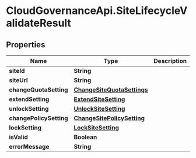 # CloudGovernanceApi.SiteLifecycleValidateResult

## Properties

Name | Type | Description | Notes
------------ | ------------- | ------------- | -------------
**siteId** | **String** |  | [optional] 
**siteUrl** | **String** |  | [optional] 
**changeQuotaSetting** | [**ChangeSiteQuotaSettings**](ChangeSiteQuotaSettings.md) |  | [optional] 
**extendSetting** | [**ExtendSiteSetting**](ExtendSiteSetting.md) |  | [optional] 
**unlockSetting** | [**UnlockSiteSetting**](UnlockSiteSetting.md) |  | [optional] 
**changePolicySetting** | [**ChangeSitePolicySetting**](ChangeSitePolicySetting.md) |  | [optional] 
**lockSetting** | [**LockSiteSetting**](LockSiteSetting.md) |  | [optional] 
**isValid** | **Boolean** |  | [optional] 
**errorMessage** | **String** |  | [optional] 


